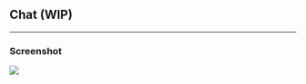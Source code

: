 ## Chat (WIP)
<hr>

### Screenshot

![](https://github.com/TutorialDoctor/Pythonista-Projects/blob/master/Projects/Apps/Chat/screen_chat.PNG?raw=true)
